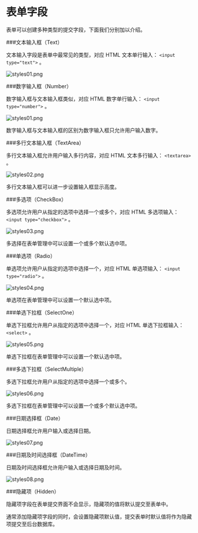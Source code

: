 # 表单字段

表单可以创建多种类型的提交字段，下面我们分别加以介绍。

###文本输入框（Text）

文本输入字段是表单中最常见的类型，对应 HTML 文本单行输入： `<input type="text">` 。

![styles01.png](/assets/img/plugin/form/styles01.png)

###数字输入框（Number）

数字输入框与文本输入框类似，对应 HTML 数字单行输入： `<input type="number">` 。

![styles01.png](/assets/img/plugin/form/styles01.png)

数字输入框与文本输入框的区别为数字输入框只允许用户输入数字。

###多行文本输入框（TextArea）

多行文本输入框允许用户输入多行内容，对应 HTML 文本多行输入： `<textarea>` 。

![styles02.png](/assets/img/plugin/form/styles02.png)

多行文本输入框可以进一步设置输入框显示高度。

###多选项（CheckBox）

多选项允许用户从指定的选项中选择一个或多个，对应 HTML 多选项输入： `<input type="checkbox">` 。

![styles03.png](/assets/img/plugin/form/styles03.png)

多选择在表单管理中可以设置一个或多个默认选中项。

###单选项（Radio）

单选项允许用户从指定的选项中选择一个，对应 HTML 单选项输入： `<input type="radio">` 。

![styles04.png](/assets/img/plugin/form/styles04.png)

单选项在表单管理中可以设置一个默认选中项。

###单选下拉框（SelectOne）

单选下拉框允许用户从指定的选项中选择一个，对应 HTML 单选下拉框输入： `<select>` 。

![styles05.png](/assets/img/plugin/form/styles05.png)

单选下拉框在表单管理中可以设置一个默认选中项。

###多选下拉框（SelectMultiple）

多选下拉框允许用户从指定的选项中选择一个或多个。

![styles06.png](/assets/img/plugin/form/styles06.png)

多选下拉框在表单管理中可以设置一个或多个默认选中项。

###日期选择框（Date）

日期选择框允许用户输入或选择日期。

![styles07.png](/assets/img/plugin/form/styles07.png)

###日期及时间选择框（DateTime）

日期及时间选择框允许用户输入或选择日期及时间。

![styles08.png](/assets/img/plugin/form/styles08.png)

###隐藏项（Hidden）

隐藏项字段在表单提交界面不会显示，隐藏项的值将默认提交至表单中。

通常添加隐藏项字段的同时，会设置隐藏项默认值，提交表单时默认值将作为隐藏项提交至后台数据库。